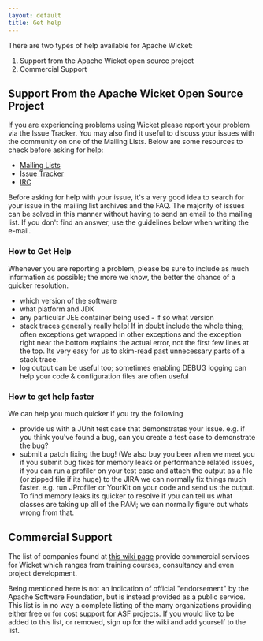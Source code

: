 ```yaml
---
layout: default
title: Get help
---
```


There are two types of help available for Apache Wicket:

1. Support from the Apache Wicket open source project
2. Commercial Support

## Support From the Apache Wicket Open Source Project ##

If you are experiencing problems using Wicket please report your problem via
the Issue Tracker. You may also find it useful to discuss your issues with the
community on one of the Mailing Lists. Below are some resources to check
before asking for help:

* [Mailing Lists](email.html)
* [Issue Tracker](https://issues.apache.org/jira/browse/WICKET)
* [IRC](irc://irc.freenode.net/%23%23wicket)

Before asking for help with your issue, it's a very good idea to search for
your issue in the mailing list archives and the FAQ. The majority of issues
can be solved in this manner without having to send an email to the mailing
list. If you don't find an answer, use the guidelines below when writing the
e-mail.

### How to Get Help ###

Whenever you are reporting a problem, please be sure to include as much
information as possible; the more we know, the better the chance of a quicker
resolution.

* which version of the software
* what platform and JDK
* any particular JEE container being used - if so what version
* stack traces generally really help! If in doubt include the whole thing;
  often exceptions get wrapped in other exceptions and the exception right
  near the bottom explains the actual error, not the first few lines at the
  top. Its very easy for us to skim-read past unnecessary parts of a stack
  trace.
* log output can be useful too; sometimes enabling DEBUG logging can help your
  code & configuration files are often useful

### How to get help faster ###

We can help you much quicker if you try the following

* provide us with a JUnit test case that demonstrates your issue. e.g. if you
  think you've found a bug, can you create a test case to demonstrate the bug?
* submit a patch fixing the bug! (We also buy you beer when we meet you if you
  submit bug fixes for memory leaks or performance related issues, if you can
  run a profiler on your test case and attach the output as a file (or zipped
  file if its huge) to the JIRA we can normally fix things much faster. e.g.
  run JProfiler or YourKit on your code and send us the output. To find memory
  leaks its quicker to resolve if you can tell us what classes are taking up
  all of the RAM; we can normally figure out whats wrong from that.

## Commercial Support ##

The list of companies found at [this wiki
page](https://cwiki.apache.org/confluence/display/WICKET/Companies+that+provide+services)
provide commercial services for Wicket which ranges from training courses,
consultancy and even project development.

Being mentioned here is not an indication of official "endorsement" by the
Apache Software Foundation, but is instead provided as a public service. This
list is in no way a complete listing of the many organizations providing
either free or for cost support for ASF projects. If you would like to be
added to this list, or removed, sign up for the wiki and add yourself to the
list.
